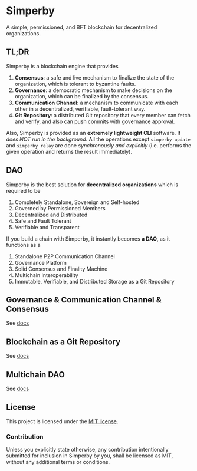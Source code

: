# Simperby

A simple, permissioned, and BFT blockchain for decentralized organizations.

## TL;DR

Simperby is a blockchain engine that provides

1. **Consensus**: a safe and live mechanism to finalize the state of the organization, which is tolerant to byzantine faults.
2. **Governance**: a democratic mechanism to make decisions on the organization, which can be finalized by the consensus.
3. **Communication Channel**: a mechanism to communicate with each other in a decentralized, verifiable, fault-tolerant way.
4. **Git Repository**: a distributed Git repository that every member can fetch and verify, and also can push commits with governance approval.

Also, Simperby is provided as an **extremely lightweight CLI** software.
It *does NOT run in the background*. All the operations except `simperby update` and `simperby relay` are done *synchronously and explicitly* (i.e. performs the given operation and returns the result immediately).

## DAO

Simperby is the best solution for **decentralized organizations** which is required to be

1. Completely Standalone, Sovereign and Self-hosted
2. Governed by Permissioned Members
3. Decentralized and Distributed
4. Safe and Fault Tolerant
5. Verifiable and Transparent

If you build a chain with Simperby, it instantly becomes **a DAO**, as it functions as a

1. Standalone P2P Communication Channel
2. Governance Platform
3. Solid Consensus and Finality Machine
4. Multichain Interoperability
5. Immutable, Verifiable, and Distributed Storage as a Git Repository

## Governance & Communication Channel & Consensus

See [docs](docs/protocol_overview.md)

## Blockchain as a Git Repository

See [docs](docs/git.md)

## Multichain DAO

See [docs](docs/multichain_dao.md)

## License

This project is licensed under the [MIT license](./LICENSE).

### Contribution

Unless you explicitly state otherwise, any contribution intentionally submitted for inclusion in Simperby by you, shall be licensed as MIT, without any additional terms or conditions.
